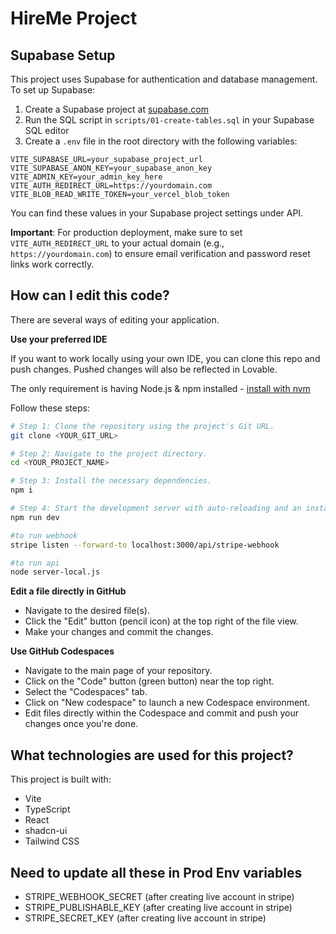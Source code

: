 # HireMe Project


## Supabase Setup

This project uses Supabase for authentication and database management. To set up Supabase:

1. Create a Supabase project at [supabase.com](https://supabase.com)
2. Run the SQL script in `scripts/01-create-tables.sql` in your Supabase SQL editor
3. Create a `.env` file in the root directory with the following variables:

```env
VITE_SUPABASE_URL=your_supabase_project_url
VITE_SUPABASE_ANON_KEY=your_supabase_anon_key
VITE_ADMIN_KEY=your_admin_key_here
VITE_AUTH_REDIRECT_URL=https://yourdomain.com
VITE_BLOB_READ_WRITE_TOKEN=your_vercel_blob_token
```

You can find these values in your Supabase project settings under API.

**Important**: For production deployment, make sure to set `VITE_AUTH_REDIRECT_URL` to your actual domain (e.g., `https://yourdomain.com`) to ensure email verification and password reset links work correctly.

## How can I edit this code?

There are several ways of editing your application.



**Use your preferred IDE**

If you want to work locally using your own IDE, you can clone this repo and push changes. Pushed changes will also be reflected in Lovable.

The only requirement is having Node.js & npm installed - [install with nvm](https://github.com/nvm-sh/nvm#installing-and-updating)

Follow these steps:

```sh
# Step 1: Clone the repository using the project's Git URL.
git clone <YOUR_GIT_URL>

# Step 2: Navigate to the project directory.
cd <YOUR_PROJECT_NAME>

# Step 3: Install the necessary dependencies.
npm i

# Step 4: Start the development server with auto-reloading and an instant preview.
npm run dev

#to run webhook
stripe listen --forward-to localhost:3000/api/stripe-webhook

#to run api
node server-local.js
```

**Edit a file directly in GitHub**

- Navigate to the desired file(s).
- Click the "Edit" button (pencil icon) at the top right of the file view.
- Make your changes and commit the changes.

**Use GitHub Codespaces**

- Navigate to the main page of your repository.
- Click on the "Code" button (green button) near the top right.
- Select the "Codespaces" tab.
- Click on "New codespace" to launch a new Codespace environment.
- Edit files directly within the Codespace and commit and push your changes once you're done.

## What technologies are used for this project?

This project is built with:

- Vite
- TypeScript
- React
- shadcn-ui
- Tailwind CSS

## Need to update all these in Prod Env variables
- STRIPE_WEBHOOK_SECRET (after creating live account in stripe)
- STRIPE_PUBLISHABLE_KEY (after creating live account in stripe)
- STRIPE_SECRET_KEY (after creating live account in stripe)